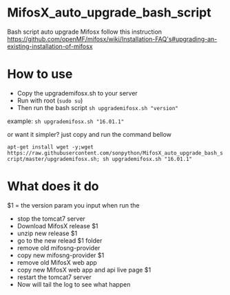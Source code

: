 # MifosX_auto_upgrade_bash_script
Bash script auto upgrade Mifosx follow this instruction https://github.com/openMF/mifosx/wiki/Installation-FAQ's#upgrading-an-existing-installation-of-mifosx

# How to use

- Copy the upgrademifosx.sh to your server
- Run with root (`sudo su`)
- Then run the bash script `sh upgrademifosx.sh "version"`

example: `sh upgrademifosx.sh "16.01.1"`

or want it simpler? just copy and run the command bellow

`apt-get install wget -y;wget https://raw.githubusercontent.com/sonpython/MifosX_auto_upgrade_bash_script/master/upgrademifosx.sh; sh upgrademifosx.sh "16.01.1"`

# What does it do

$1 = the version param you input when run the 

- stop the tomcat7 server
- Download MifosX release $1
- unzip new release $1
- go to the new relead $1 folder
- remove old mifosng-provider
- copy new mifosng-provider $1
- remove old MifosX web app
- copy new MifosX web app and api live page $1
- restart the tomcat7 server
- Now will tail the log to see what happen
